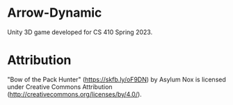 # Arrow-Dynamic

Unity 3D game developed for CS 410 Spring 2023.

# Attribution

"Bow of the Pack Hunter" (https://skfb.ly/oF9DN) by Asylum Nox is licensed under Creative Commons Attribution (http://creativecommons.org/licenses/by/4.0/).
